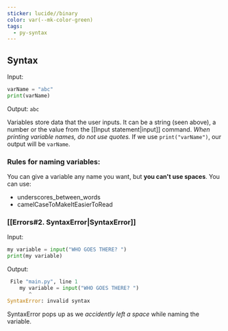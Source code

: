 ```yaml
---
sticker: lucide//binary
color: var(--mk-color-green)
tags:
  - py-syntax
---
```

## Syntax

Input:
```python
varName = "abc"
print(varName)
```

Output:
`abc`

Variables store data that the user inputs. It can be a string (seen above), a number or the value from the [[Input statement|input]] command. *When printing variable names, do not use quotes.* If we use `print("varName")`, our output will be `varName`.

### Rules for naming variables:
You can give a variable any name you want, but **you can't use spaces**. You can use:
- underscores_between_words
- camelCaseToMakeItEasierToRead


### [[Errors#2. SyntaxError|SyntaxError]]
Input:
```python
my variable = input("WHO GOES THERE? ")
print(my variable)
```

Output:
```python
 File "main.py", line 1
    my variable = input("WHO GOES THERE? ")
       ^
SyntaxError: invalid syntax
```

SyntaxError pops up as we *accidently left a space* while naming the variable.


